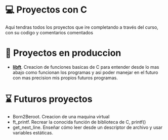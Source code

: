 # 💻 Proyectos con C
  Aqui tendras todos los proyectos que ire completando a través del curso, con su codigo y comentarios comentados

# 📐 Proyectos en produccion
  - [**libft**](./libft). Creacion de funciones basicas de C para entender desde lo mas abajo como funcionan los programas y asi poder manejar en el futuro con mas precision mis propios futuros programas.

# ⌛ Futuros proyectos
  - Born2Beroot. Creacion de una maquina virtual
  - ft_printf. Recrear la conocida función de biblioteca de C, printf()
  - get_next_line. Enseñar cómo leer desde un descriptor de archivo y usar variables estáticas.